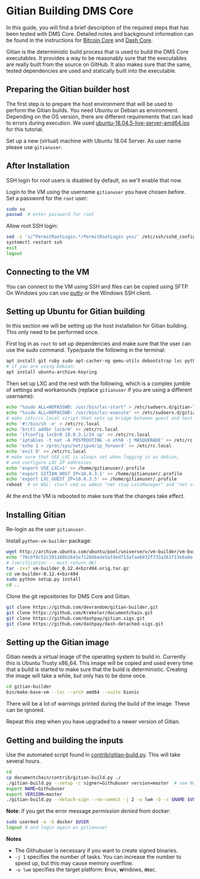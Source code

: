 Gitian Building DMS Core
================

In this guide, you will find a brief description of the required steps that has been tested with DMS Core.
Detailed notes and background information can be found in the instructions for 
[Bitcoin Core](https://github.com/bitcoin-core/docs/blob/master/gitian-building.md) 
and [Dash Core](https://github.com/dashpay/dash/blob/master/doc/gitian-building.md).

Gitian is the deterministic build process that is used to build the DMS
Core executables. It provides a way to be reasonably sure that the
executables are really built from the source on GitHub. It also makes sure that
the same, tested dependencies are used and statically built into the executable.

Preparing the Gitian builder host
---------------------------------

The first step is to prepare the host environment that will be used to perform the Gitian builds. 
You need Ubuntu or Debian as environment. Depending on the OS version, there are 
different requirements that can lead to errors during execution.
We used [ubuntu-18.04.5-live-server-amd64.iso](https://ubuntu.com/download/server) for this tutorial.

Set up a new (virtual) machine with Ubuntu 18.04 Server.
As user name please use `gitianuser`.

After Installation
-------------------
SSH login for root users is disabled by default, so we'll enable that now.

Login to the VM using the username `gitianuser` you have chosen before. Set a password for the `root` user:

```bash
sudo su
passwd  # enter password for root
```
Allow root SSH login:
```bash
sed -i 's/^PermitRootLogin.*/PermitRootLogin yes/' /etc/ssh/sshd_config # or edit sshd_config
systemctl restart ssh
exit
logout
```

Connecting to the VM
----------------------

You can connect to the VM using SSH and files can be copied using SFTP.
On Windows you can use [putty](https://www.chiark.greenend.org.uk/~sgtatham/putty/download.html) or the Windows SSH client.

Setting up Ubuntu for Gitian building
--------------------------------------

In this section we will be setting up the host installation for Gitian building.
This only need to be performed once.

First log in as `root` to set up dependencies and make sure that the
user can use the sudo command. Type/paste the following in the terminal:

```bash
apt install git ruby sudo apt-cacher-ng qemu-utils debootstrap lxc python-cheetah parted kpartx bridge-utils make curl
# if you are using Debian:
apt install ubuntu-archive-keyring
```

Then set up LXC and the rest with the following, which is a complex jumble of settings and workarounds
(replace `gitianuser` if you are using a different username):

```bash
echo "%sudo ALL=NOPASSWD: /usr/bin/lxc-start" > /etc/sudoers.d/gitian-lxc
echo "%sudo ALL=NOPASSWD: /usr/bin/lxc-execute" >> /etc/sudoers.d/gitian-lxc
# make /etc/rc.local script that sets up bridge between guest and host
echo '#!/bin/sh -e' > /etc/rc.local
echo 'brctl addbr lxcbr0' >> /etc/rc.local
echo 'ifconfig lxcbr0 10.0.3.1/24 up' >> /etc/rc.local
echo 'iptables -t nat -A POSTROUTING -o eth0 -j MASQUERADE' >> /etc/rc.local
echo 'echo 1 > /proc/sys/net/ipv4/ip_forward' >> /etc/rc.local
echo 'exit 0' >> /etc/rc.local
# make sure that USE_LXC is always set when logging in as debian,
# and configure LXC IP addresses
echo 'export USE_LXC=1' >> /home/gitianuser/.profile
echo 'export GITIAN_HOST_IP=10.0.3.1' >> /home/gitianuser/.profile
echo 'export LXC_GUEST_IP=10.0.3.5' >> /home/gitianuser/.profile
reboot  # on WSL: start cmd as admin "net stop LxssManager" and "net start LxssManager"
```

At the end the VM is rebooted to make sure that the changes take effect. 

Installing Gitian
------------------

Re-login as the user `gitianuser`.

Install `python-vm-builder` package:

```bash
wget http://archive.ubuntu.com/ubuntu/pool/universe/v/vm-builder/vm-builder_0.12.4+bzr494.orig.tar.gz
echo "76cbf8c52c391160b2641e7120dbade5afded713afaa6032f733a261f13e6a8e  vm-builder_0.12.4+bzr494.orig.tar.gz" | sha256sum -c
# (verification -- must return OK)
tar -zxvf vm-builder_0.12.4+bzr494.orig.tar.gz
cd vm-builder-0.12.4+bzr494
sudo python setup.py install
cd ..
```

Clone the git repositories for DMS Core and Gitian.

```bash
git clone https://github.com/devrandom/gitian-builder.git
git clone https://github.com/Krekeler/documentchain.git
git clone https://github.com/dashpay/gitian.sigs.git
git clone https://github.com/dashpay/dash-detached-sigs.git
```

Setting up the Gitian image
-------------------------

Gitian needs a virtual image of the operating system to build in.
Currently this is Ubuntu Trusty x86_64.
This image will be copied and used every time that a build is started to
make sure that the build is deterministic.
Creating the image will take a while, but only has to be done once.

```bash
cd gitian-builder
bin/make-base-vm --lxc --arch amd64 --suite bionic
```

There will be a lot of warnings printed during the build of the image. These can be ignored.

Repeat this step when you have upgraded to a newer version of Gitian.


Getting and building the inputs
--------------------------------

Use the automated script found in [contrib/gitian-build.py](/contrib/gitian-build.py).
This will take several hours.

```bash
cd
cp documentchain/contrib/gitian-build.py ./
./gitian-build.py --setup -c signer=Githubuser version=master  # see Note
export NAME=Githubuser
export VERSION=master
./gitian-build.py --detach-sign --no-commit -j 2 -o lwm -b -c $NAME $VERSION
```
**Note**: if you get the error message *permission denied* from docker:
```bash
sudo usermod -a -G docker $USER
logout # and login again as gitianuser
```
**Notes**
* The Githubuser is necessary if you want to create signed binaries.
* `-j 1` specifies the number of tasks. You can increase the number to speed up, but this may cause memory overflow.
* `-o lwm` specifies the target platform: **l**inux, **w**indows, **m**ac.